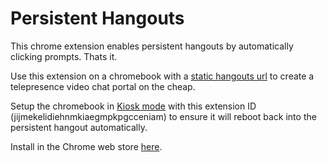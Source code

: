 # Persistent Hangouts
This chrome extension enables persistent hangouts by automatically clicking prompts.  Thats it.

Use this extension on a chromebook with a [static hangouts url](http://www.gregarnette.com/blog/2013/12/how-to-simple-persistent-google-hangout-virtual-conference-rooms/) to create a telepresence video chat portal on the cheap.

Setup the chromebook in [Kiosk mode](https://support.google.com/chromebook/answer/3134673?hl=en) with this extension ID (jijmekelidiehnmkiaegmpkpgcceniam) to ensure it will reboot back into the persistent hangout automatically.  

Install in the Chrome web store [here](https://chrome.google.com/webstore/detail/jijmekelidiehnmkiaegmpkpgcceniam/publish-delayed).
